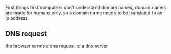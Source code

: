 First things first computers don't understand domain names, domain names are made for humans only, so a domain name needs to be translated to an ip address

## DNS request

the browser sends a dns request to a dns server